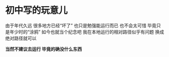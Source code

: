 初中写的玩意儿
==========
由于年代久远 很多地方已经“坏了”
也只是勉强能运行而已 
也不会太可惜 毕竟只是年少时的“涂鸦”
如今也就当个纪念吧
我在本地运行的相对路径似乎有问题 换成绝对路径就可以


**当然不建议去运行 毕竟的确没什么东西**
